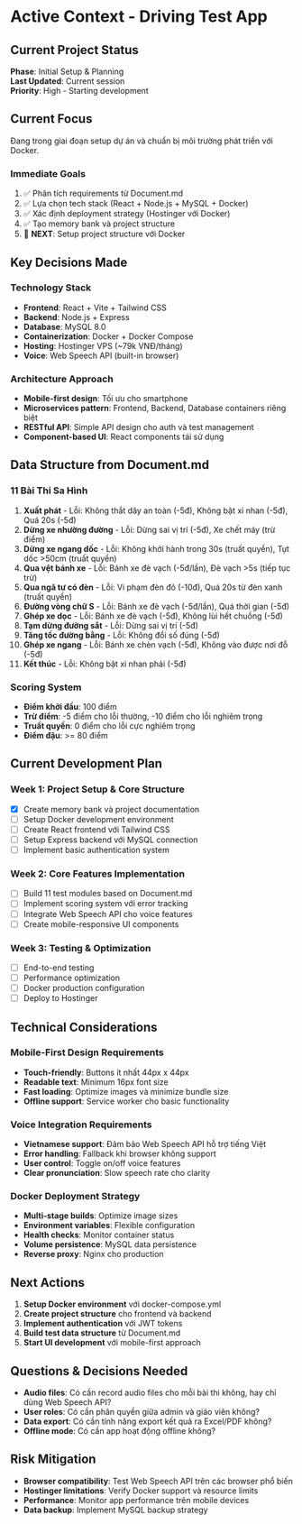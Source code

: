 # Active Context - Driving Test App

## Current Project Status
**Phase**: Initial Setup & Planning  
**Last Updated**: Current session  
**Priority**: High - Starting development  

## Current Focus
Đang trong giai đoạn setup dự án và chuẩn bị môi trường phát triển với Docker.

### Immediate Goals
1. ✅ Phân tích requirements từ Document.md
2. ✅ Lựa chọn tech stack (React + Node.js + MySQL + Docker)
3. ✅ Xác định deployment strategy (Hostinger với Docker)
4. ✅ Tạo memory bank và project structure
5. 🔄 **NEXT**: Setup project structure với Docker

## Key Decisions Made

### Technology Stack
- **Frontend**: React + Vite + Tailwind CSS
- **Backend**: Node.js + Express
- **Database**: MySQL 8.0
- **Containerization**: Docker + Docker Compose
- **Hosting**: Hostinger VPS (~79k VNĐ/tháng)
- **Voice**: Web Speech API (built-in browser)

### Architecture Approach
- **Mobile-first design**: Tối ưu cho smartphone
- **Microservices pattern**: Frontend, Backend, Database containers riêng biệt
- **RESTful API**: Simple API design cho auth và test management
- **Component-based UI**: React components tái sử dụng

## Data Structure from Document.md

### 11 Bài Thi Sa Hình
1. **Xuất phát** - Lỗi: Không thắt dây an toàn (-5đ), Không bật xi nhan (-5đ), Quá 20s (-5đ)
2. **Dừng xe nhường đường** - Lỗi: Dừng sai vị trí (-5đ), Xe chết máy (trừ điểm)
3. **Dừng xe ngang dốc** - Lỗi: Không khởi hành trong 30s (truất quyền), Tụt dốc >50cm (truất quyền)
4. **Qua vệt bánh xe** - Lỗi: Bánh xe đè vạch (-5đ/lần), Đè vạch >5s (tiếp tục trừ)
5. **Qua ngã tư có đèn** - Lỗi: Vi phạm đèn đỏ (-10đ), Quá 20s từ đèn xanh (truất quyền)
6. **Đường vòng chữ S** - Lỗi: Bánh xe đè vạch (-5đ/lần), Quá thời gian (-5đ)
7. **Ghép xe dọc** - Lỗi: Bánh xe đè vạch (-5đ), Không lùi hết chuồng (-5đ)
8. **Tạm dừng đường sắt** - Lỗi: Dừng sai vị trí (-5đ)
9. **Tăng tốc đường bằng** - Lỗi: Không đổi số đúng (-5đ)
10. **Ghép xe ngang** - Lỗi: Bánh xe chèn vạch (-5đ), Không vào được nơi đỗ (-5đ)
11. **Kết thúc** - Lỗi: Không bật xi nhan phải (-5đ)

### Scoring System
- **Điểm khởi đầu**: 100 điểm
- **Trừ điểm**: -5 điểm cho lỗi thường, -10 điểm cho lỗi nghiêm trọng
- **Truất quyền**: 0 điểm cho lỗi cực nghiêm trọng
- **Điểm đậu**: >= 80 điểm

## Current Development Plan

### Week 1: Project Setup & Core Structure
- [x] Create memory bank và project documentation
- [ ] Setup Docker development environment
- [ ] Create React frontend với Tailwind CSS
- [ ] Setup Express backend với MySQL connection
- [ ] Implement basic authentication system

### Week 2: Core Features Implementation
- [ ] Build 11 test modules based on Document.md
- [ ] Implement scoring system với error tracking
- [ ] Integrate Web Speech API cho voice features
- [ ] Create mobile-responsive UI components

### Week 3: Testing & Optimization
- [ ] End-to-end testing
- [ ] Performance optimization
- [ ] Docker production configuration
- [ ] Deploy to Hostinger

## Technical Considerations

### Mobile-First Design Requirements
- **Touch-friendly**: Buttons ít nhất 44px x 44px
- **Readable text**: Minimum 16px font size
- **Fast loading**: Optimize images và minimize bundle size
- **Offline support**: Service worker cho basic functionality

### Voice Integration Requirements
- **Vietnamese support**: Đảm bảo Web Speech API hỗ trợ tiếng Việt
- **Error handling**: Fallback khi browser không support
- **User control**: Toggle on/off voice features
- **Clear pronunciation**: Slow speech rate cho clarity

### Docker Deployment Strategy
- **Multi-stage builds**: Optimize image sizes
- **Environment variables**: Flexible configuration
- **Health checks**: Monitor container status
- **Volume persistence**: MySQL data persistence
- **Reverse proxy**: Nginx cho production

## Next Actions
1. **Setup Docker environment** với docker-compose.yml
2. **Create project structure** cho frontend và backend
3. **Implement authentication** với JWT tokens
4. **Build test data structure** từ Document.md
5. **Start UI development** với mobile-first approach

## Questions & Decisions Needed
- **Audio files**: Có cần record audio files cho mỗi bài thi không, hay chỉ dùng Web Speech API?
- **User roles**: Có cần phân quyền giữa admin và giáo viên không?
- **Data export**: Có cần tính năng export kết quả ra Excel/PDF không?
- **Offline mode**: Có cần app hoạt động offline không?

## Risk Mitigation
- **Browser compatibility**: Test Web Speech API trên các browser phổ biến
- **Hostinger limitations**: Verify Docker support và resource limits
- **Performance**: Monitor app performance trên mobile devices
- **Data backup**: Implement MySQL backup strategy